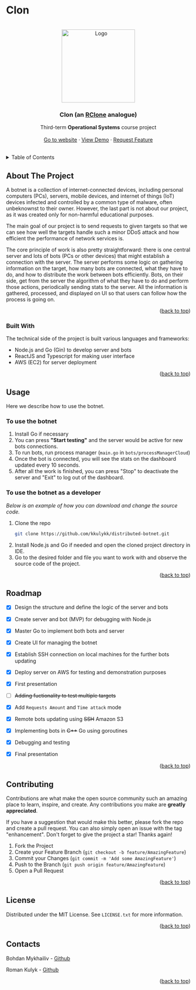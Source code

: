 # Clon

<div id="top"></div>


<br />
<div align="center">
    <img src="https://img.freepik.com/free-vector/cute-elephant-sitting-waving-hand-cartoon-vector-icon-illustration_138676-2220.jpg?w=2000" alt="Logo" width="200" height="auto">

  <h3 align="center">Clon (an <a href="https://rclone.org/">RClone</a> analogue)</h3>

  <p align="center">
    Third-term <b>Operational Systems</b> course project 
    <br />
        <br />
    <a href="https://kkulykk.github.io/distributed-botnet/" target="_blank">Go to website</a>
    ·
    <a href="https://youtu.be/ORd-A4XrvpA">View Demo</a>
    ·
    <a href="https://github.com/kkulykk/clon/issues">Request Feature</a>
  </p>
    <br />
</div>



<!-- TABLE OF CONTENTS -->
<details>
  <summary>Table of Contents</summary>
  <ol>
    <li>
      <a href="#about-the-project">About The Project</a>
      <ul>
        <li><a href="#built-with">Built With</a></li>
      </ul>
    </li>
    </li>
    <li><a href="#usage">Usage</a></li>
    <li><a href="#roadmap">Roadmap</a></li>
    <li><a href="#contributing">Contributing</a></li>
    <li><a href="#license">License</a></li>
    <li><a href="#contacts">Contacts</a></li>
  </ol>
</details>



<!-- ABOUT THE PROJECT -->
## About The Project


A botnet is a collection of internet-connected devices, including personal computers (PCs), servers, mobile devices, and internet of things (IoT) devices infected and controlled by a common type of malware, often unbeknownst to their owner. However, the last part is not about our project, as it was created only for non-harmful educational purposes.

The main goal of our project is to send requests to given targets so that we can see how well the targets handle such a minor DDoS attack and how efficient the performance of network services is.

The core principle of work is also pretty straightforward: there is one central server and lots of bots (PCs or other devices) that might establish a connection with the server. The server performs some logic on gathering information on the target, how many bots are connected, what they have to do, and how to distribute the work between bots efficiently. Bots, on their side, get from the server the algorithm of what they have to do and perform those actions, periodically sending stats to the server. All the information is gathered, processed, and displayed on UI so that users can follow how the process is going on.


<p align="right">(<a href="#top">back to top</a>)</p>



### Built With

The technical side of the project is built various languages and frameworks:

* Node.js and Go (Gin) to develop server and bots
* ReactJS and Typescript for making user interface
* AWS (EC2) for server deployment



<p align="right">(<a href="#top">back to top</a>)</p>



<!-- GETTING STARTED -->
## Usage

Here we describe how to use the botnet.

### To use the botnet


1. Install Go if necessary
2. You can press **"Start testing"** and the server would be active for new bots connections.
3. To run bots, run process manager (```main.go``` in ```bots/processManagerCloud```)
4. Once the bot is connected, you will see the stats on the dashboard updated every 10 seconds.
5. After all the work is finished, you can press "Stop" to deactivate the server and "Exit" to log out of the dashboard.


### To use the botnet as a developer

_Below is an example of how you can download and change the source code._

1. Clone the repo
   ```sh
   git clone https://github.com/kkulykk/distributed-botnet.git
   ```
2. Install Node.js and Go if needed and open the cloned project directory in IDE. 
3. Go to the desired folder and file you want to work with and observe the source code of the project.

<p align="right">(<a href="#top">back to top</a>)</p>


<!-- ROADMAP -->
## Roadmap


- [x] Design the structure and define the logic of the server and bots
- [x] Create server and bot (MVP) for debugging with Node.js
- [x] Master Go to implement both bots and server
- [x] Create UI for managing the botnet
- [x] Establish SSH connection on local machines for the further bots updating
- [x] Deploy server on AWS for testing and demonstration purposes
- [x] First presentation
- [ ] ~~Adding fuctionality to test multiple targets~~
- [x] Add `Requests Amount` and `Time attack` mode
- [x] Remote bots updating using ~~SSH~~ Amazon S3
- [x] Implementing bots in ~~C++~~ Go using goroutines
- [x] Debugging and testing
- [x] Final presentation


<p align="right">(<a href="#top">back to top</a>)</p>



<!-- CONTRIBUTING -->
## Contributing

Contributions are what make the open source community such an amazing place to learn, inspire, and create. Any contributions you make are **greatly appreciated**.

If you have a suggestion that would make this better, please fork the repo and create a pull request. You can also simply open an issue with the tag "enhancement".
Don't forget to give the project a star! Thanks again!

1. Fork the Project
2. Create your Feature Branch (`git checkout -b feature/AmazingFeature`)
3. Commit your Changes (`git commit -m 'Add some AmazingFeature'`)
4. Push to the Branch (`git push origin feature/AmazingFeature`)
5. Open a Pull Request

<p align="right">(<a href="#top">back to top</a>)</p>



<!-- LICENSE -->
## License

Distributed under the MIT License. See `LICENSE.txt` for more information.

<p align="right">(<a href="#top">back to top</a>)</p>



<!-- CONTACT -->
## Contacts

Bohdan Mykhailiv - [Github](https://github.com/bmykhaylivvv)

Roman Kulyk - [Github](https://github.com/kkulykk)


<p align="right">(<a href="#top">back to top</a>)</p>


